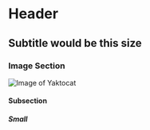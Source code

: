 # Header
## Subtitle would be this size
### Image Section
![Image of Yaktocat](https://octodex.github.com/images/yaktocat.png)
#### Subsection
##### Small
